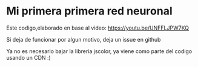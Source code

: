 # Mi primera primera red neuronal
Este codigo,elaborado en base al video: 
https://youtu.be/UNFFLJPW7KQ

Si deja de funcionar por algun motivo, deja un issue en github

Ya no es necesario bajar la libreria jscolor, ya viene como parte del codigo 
usando un CDN :)
